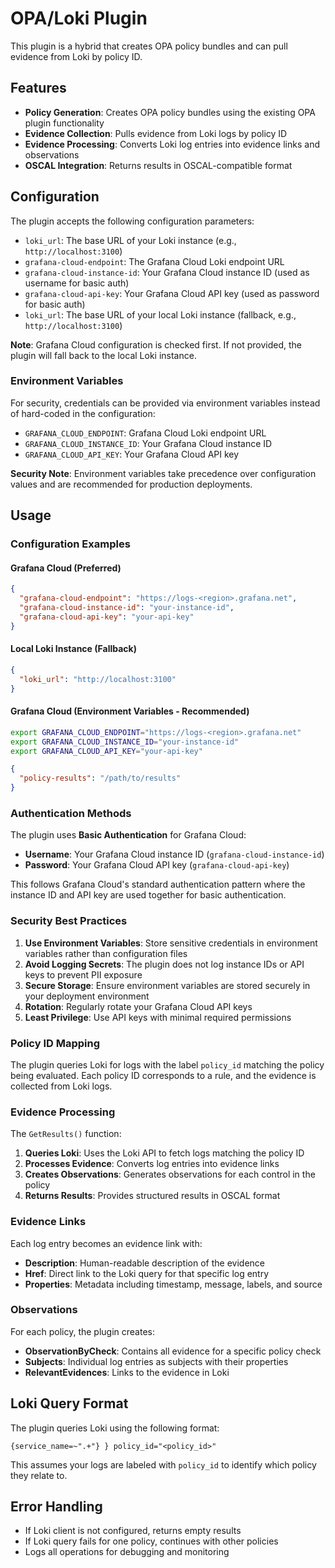 # OPA/Loki Plugin

This plugin is a hybrid that creates OPA policy bundles and can pull evidence from Loki by policy ID.

## Features

- **Policy Generation**: Creates OPA policy bundles using the existing OPA plugin functionality
- **Evidence Collection**: Pulls evidence from Loki logs by policy ID
- **Evidence Processing**: Converts Loki log entries into evidence links and observations
- **OSCAL Integration**: Returns results in OSCAL-compatible format

## Configuration

The plugin accepts the following configuration parameters:

- `loki_url`: The base URL of your Loki instance (e.g., `http://localhost:3100`)
- `grafana-cloud-endpoint`: The Grafana Cloud Loki endpoint URL
- `grafana-cloud-instance-id`: Your Grafana Cloud instance ID (used as username for basic auth)
- `grafana-cloud-api-key`: Your Grafana Cloud API key (used as password for basic auth)
- `loki_url`: The base URL of your local Loki instance (fallback, e.g., `http://localhost:3100`)

**Note**: Grafana Cloud configuration is checked first. If not provided, the plugin will fall back to the local Loki instance.

### Environment Variables

For security, credentials can be provided via environment variables instead of hard-coded in the configuration:

- `GRAFANA_CLOUD_ENDPOINT`: Grafana Cloud Loki endpoint URL
- `GRAFANA_CLOUD_INSTANCE_ID`: Your Grafana Cloud instance ID
- `GRAFANA_CLOUD_API_KEY`: Your Grafana Cloud API key

**Security Note**: Environment variables take precedence over configuration values and are recommended for production deployments.

## Usage

### Configuration Examples

#### Grafana Cloud (Preferred)
```json
{
  "grafana-cloud-endpoint": "https://logs-<region>.grafana.net",
  "grafana-cloud-instance-id": "your-instance-id",
  "grafana-cloud-api-key": "your-api-key"
}
```

#### Local Loki Instance (Fallback)
```json
{
  "loki_url": "http://localhost:3100"
}
```

#### Grafana Cloud (Environment Variables - Recommended)
```bash
export GRAFANA_CLOUD_ENDPOINT="https://logs-<region>.grafana.net"
export GRAFANA_CLOUD_INSTANCE_ID="your-instance-id"
export GRAFANA_CLOUD_API_KEY="your-api-key"
```

```json
{
  "policy-results": "/path/to/results"
}
```

### Authentication Methods

The plugin uses **Basic Authentication** for Grafana Cloud:

- **Username**: Your Grafana Cloud instance ID (`grafana-cloud-instance-id`)
- **Password**: Your Grafana Cloud API key (`grafana-cloud-api-key`)

This follows Grafana Cloud's standard authentication pattern where the instance ID and API key are used together for basic authentication.

### Security Best Practices

1. **Use Environment Variables**: Store sensitive credentials in environment variables rather than configuration files
2. **Avoid Logging Secrets**: The plugin does not log instance IDs or API keys to prevent PII exposure
3. **Secure Storage**: Ensure environment variables are stored securely in your deployment environment
4. **Rotation**: Regularly rotate your Grafana Cloud API keys
5. **Least Privilege**: Use API keys with minimal required permissions

### Policy ID Mapping

The plugin queries Loki for logs with the label `policy_id` matching the policy being evaluated. Each policy ID corresponds to a rule, and the evidence is collected from Loki logs.

### Evidence Processing

The `GetResults()` function:

1. **Queries Loki**: Uses the Loki API to fetch logs matching the policy ID
2. **Processes Evidence**: Converts log entries into evidence links
3. **Creates Observations**: Generates observations for each control in the policy
4. **Returns Results**: Provides structured results in OSCAL format

### Evidence Links

Each log entry becomes an evidence link with:
- **Description**: Human-readable description of the evidence
- **Href**: Direct link to the Loki query for that specific log entry
- **Properties**: Metadata including timestamp, message, labels, and source

### Observations

For each policy, the plugin creates:
- **ObservationByCheck**: Contains all evidence for a specific policy check
- **Subjects**: Individual log entries as subjects with their properties
- **RelevantEvidences**: Links to the evidence in Loki

## Loki Query Format

The plugin queries Loki using the following format:
```
{service_name=~".+"} } policy_id="<policy_id>"
```

This assumes your logs are labeled with `policy_id` to identify which policy they relate to.

## Error Handling

- If Loki client is not configured, returns empty results
- If Loki query fails for one policy, continues with other policies
- Logs all operations for debugging and monitoring